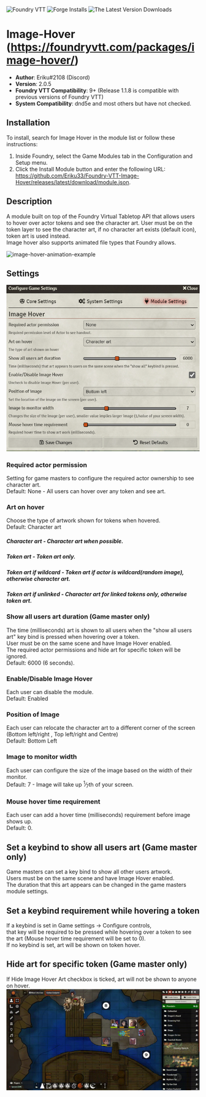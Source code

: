 ![Foundry VTT](https://img.shields.io/badge/Foundry-v9-informational)
![Forge Installs](https://img.shields.io/badge/dynamic/json?label=Forge%20Installs&query=package.installs&suffix=%25&url=https%3A%2F%2Fforge-vtt.com%2Fapi%2Fbazaar%2Fpackage%2Fimage-hover&colorB=4aa94a)
![The Latest Version Downloads](https://img.shields.io/badge/dynamic/json?label=Latest%20version%20users&query=$[0].assets[?(@.name.includes(%27.zip%27))].download_count&url=https%3A%2F%2Fapi.github.com%2Frepos%2FEriku33%2FFoundry-VTT-Image-Hover%2Freleases)
# Image-Hover (https://foundryvtt.com/packages/image-hover/)

* **Author**: Eriku#2108 (Discord)
* **Version**: 2.0.5
* **Foundry VTT Compatibility**: 9+ (Release 1.1.8 is compatible with previous versions of Foundry VTT)
* **System Compatibility**: dnd5e and most others but have not checked.
## Installation
To install, search for Image Hover in the module list or follow these instructions:

1.  Inside Foundry, select the Game Modules tab in the Configuration and Setup menu.
2.  Click the Install Module button and enter the following URL:<br>https://github.com/Eriku33/Foundry-VTT-Image-Hover/releases/latest/download/module.json.

## Description
A module built on top of the Foundry Virtual Tabletop API that allows users to hover over actor tokens and see the character art.
User must be on the token layer to see the character art, if no character art exists (default icon), token art is used instead.<br>
Image hover also supports animated file types that Foundry allows.  

![image-hover-animation-example](pics/image-hover-v2.0.1-example.gif)

## Settings
![preview](pics/image-hover-v2.0.5-settings.PNG?raw=true)
### Required actor permission
Setting for game masters to configure the required actor ownership to see character art.<br>
Default: None - All users can hover over any token and see art.
### Art on hover
Choose the type of artwork shown for tokens when hovered.<br>
Default: Character art
##### Character art - Character art when possible.
##### Token art - Token art only.
##### Token art if wildcard - Token art if actor is wildcard(random image), otherwise character art.
##### Token art if unlinked - Character art for linked tokens only, otherwise token art.
### Show all users art duration (Game master only)
The time (milliseconds) art is shown to all users when the "show all users art" key bind is pressed when hovering over a token.<br>
User must be on the same scene and have Image Hover enabled.<br>
The required actor permissions and hide art for specific token will be ignored.<br>
Default: 6000 (6 seconds).
### Enable/Disable Image Hover
Each user can disable the module.<br>
Default: Enabled
### Position of Image
Each user can relocate the character art to a different corner of the screen (Bottom left/right , Top left/right and Centre)<br>
Default: Bottom Left
### Image to monitor width
Each user can configure the size of the image based on the width of their monitor.<br>
Default: 7 - Image will take up <sup>1</sup>&frasl;<sub>7</sub>th of your screen.
### Mouse hover time requirement
Each user can add a hover time (milliseconds) requirement before image shows up.<br>
Default: 0.
## Set a keybind to show all users art (Game master only)
Game masters can set a key bind to show all other users artwork.<br>
Users must be on the same scene and have Image Hover enabled.<br>
The duration that this art appears can be changed in the game masters module settings.
## Set a keybind requirement while hovering a token
If a keybind is set in Game settings -> Configure controls,<br> that key will be required to be pressed while hovering 
over a token to see the art (Mouse hover time requirement will be set to 0).<br>
If no keybind is set, art will be shown on token hover.

## Hide art for specific token (Game master only)
If Hide Image Hover Art checkbox is ticked, art will not be shown to anyone on hover.<br>
![image-hover-settings-example](pics/image-hover-token-setting.gif)
